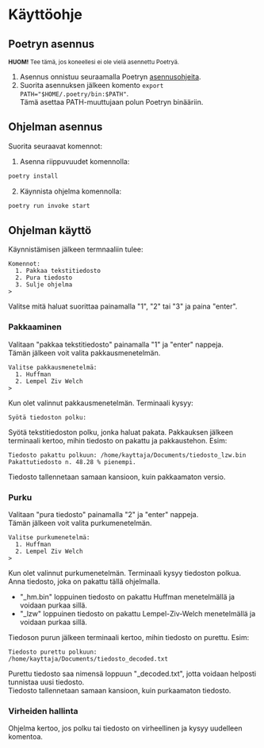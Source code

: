 # Käyttöohje

## Poetryn asennus
<sub>**HUOM!** Tee tämä, jos koneellesi ei ole vielä asennettu Poetryä.</sub>  
1. Asennus onnistuu seuraamalla Poetryn [asennusohjeita](https://python-poetry.org/docs/#installation).
2. Suorita asennuksen jälkeen komento ```export PATH="$HOME/.poetry/bin:$PATH"```.  
Tämä asettaa PATH-muuttujaan polun Poetryn binääriin.

## Ohjelman asennus
Suorita seuraavat komennot:  

1. Asenna riippuvuudet komennolla:
```bash
poetry install
```  

2. Käynnista ohjelma komennolla:
```bash
poetry run invoke start
```

## Ohjelman käyttö
Käynnistämisen jälkeen termnaaliin tulee:
```
Komennot:
  1. Pakkaa tekstitiedosto
  2. Pura tiedosto
  3. Sulje ohjelma
> 
```

Valitse mitä haluat suorittaa painamalla "1", "2" tai "3" ja paina "enter".

### Pakkaaminen
Valitaan "pakkaa tekstitiedosto" painamalla "1" ja "enter" nappeja.  
Tämän jälkeen voit valita pakkausmenetelmän.
```
Valitse pakkausmenetelmä:
  1. Huffman
  2. Lempel Ziv Welch
> 
```  
Kun olet valinnut pakkausmenetelmän. Terminaali kysyy:
```
Syötä tiedoston polku:
```
Syötä tekstitiedoston polku, jonka haluat pakata.
Pakkauksen jälkeen terminaali kertoo, mihin tiedosto on pakattu ja pakkaustehon. Esim:
```
Tiedosto pakattu polkuun: /home/kayttaja/Documents/tiedosto_lzw.bin
Pakattutiedosto n. 48.28 % pienempi.
``` 
Tiedosto tallennetaan samaan kansioon, kuin pakkaamaton versio.

### Purku
Valitaan "pura tiedosto" painamalla "2" ja "enter" nappeja.  
Tämän jälkeen voit valita purkumenetelmän.
```
Valitse purkumenetelmä:
  1. Huffman
  2. Lempel Ziv Welch
>
```
Kun olet valinnut purkumenetelmän. Terminaali kysyy tiedoston polkua.
Anna tiedosto, joka on pakattu tällä ohjelmalla.  
- "_hm.bin" loppuinen tiedosto on pakattu Huffman menetelmällä ja voidaan purkaa sillä.
- "_lzw" loppuinen tiedosto on pakattu Lempel-Ziv-Welch menetelmällä ja voidaan purkaa sillä.

Tiedoson purun jälkeen terminaali kertoo, mihin tiedosto on purettu. Esim:
```
Tiedosto purettu polkuun: /home/kayttaja/Documents/tiedosto_decoded.txt
```
Purettu tiedosto saa nimensä loppuun "_decoded.txt", jotta voidaan helposti tunnistaa uusi tiedosto.  
Tiedosto tallennetaan samaan kansioon, kuin purkaamaton tiedosto.

### Virheiden hallinta

Ohjelma kertoo, jos polku tai tiedosto on virheellinen ja kysyy uudelleen komentoa.
